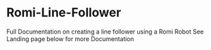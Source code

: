 # Romi-Line-Follower
Full Documentation on creating a line follower using a Romi Robot
See Landing page below for more Documentation
